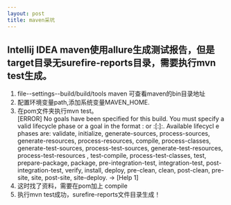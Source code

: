 ```yaml
---
layout: post
title: maven采坑
---
```


## Intellij IDEA maven使用allure生成测试报告，但是target目录无surefire-reports目录，需要执行mvn test生成。
1. file--settings--build/build/tools maven 可查看maven的bin目录地址
2. 配置环境变量path,添加系统变量MAVEN_HOME.
3. 在pom文件夹执行mvn test。<br/>
[ERROR] No goals have been specified for this build. You must specify a valid lifecycle phase or a goal in the format <plugin-prefix>:<goal> or <plugin-group-id>:<plugin-artifact-id>[:<plugin-version>]:<goal>. Available lifecycl
e phases are: validate, initialize, generate-sources, process-sources, generate-resources, process-resources, compile, process-classes, generate-test-sources, process-test-sources, generate-test-resources, process-test-resources
, test-compile, process-test-classes, test, prepare-package, package, pre-integration-test, integration-test, post-integration-test, verify, install, deploy, pre-clean, clean, post-clean, pre-site, site, post-site, site-deploy.
-> [Help 1]
4. 这时找了资料，需要在pom加上
    <build>
        <defaultGoal>compile</defaultGoal>
    </build>
5. 执行mvn test成功，surefire-reports文件目录生成！



